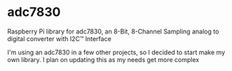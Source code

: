 # adc7830
Raspberry Pi library for adc7830, an 8-Bit, 8-Channel Sampling analog to digital converter with I2C™ Interface

I'm using an adc7830 in a few other projects, so I decided to start make my own library. I plan on updating this as my needs get more complex
